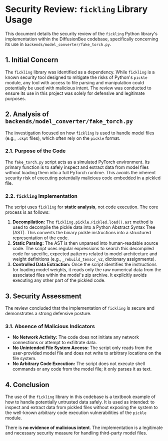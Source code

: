 # Security Review: `fickling` Library Usage

This document details the security review of the `fickling` Python library's implementation within the DiffusionBee codebase, specifically concerning its use in `backends/model_converter/fake_torch.py`.

## 1. Initial Concern

The `fickling` library was identified as a dependency. While `fickling` is a known security tool designed to mitigate the risks of Python's `pickle` module, any tool with access to file parsing and manipulation could potentially be used with malicious intent. The review was conducted to ensure its use in this project was solely for defensive and legitimate purposes.

## 2. Analysis of `backends/model_converter/fake_torch.py`

The investigation focused on how `fickling` is used to handle model files (e.g., `.ckpt` files), which often rely on the `pickle` format.

### 2.1. Purpose of the Code

The `fake_torch.py` script acts as a simulated PyTorch environment. Its primary function is to safely inspect and extract data from model files without loading them into a full PyTorch runtime. This avoids the inherent security risk of executing potentially malicious code embedded in a pickled file.

### 2.2. `fickling` Implementation

The script uses `fickling` for **static analysis**, not code execution. The core process is as follows:

1.  **Decompilation:** The `fickling.pickle.Pickled.load().ast` method is used to decompile the pickle data into a Python Abstract Syntax Tree (AST). This converts the binary pickle instructions into a structured representation of the code.
2.  **Static Parsing:** The AST is then unparsed into human-readable source code. The script uses regular expressions to search this decompiled code for specific, expected patterns related to model architecture and weight definitions (e.g., `_rebuild_tensor_v2`, dictionary assignments).
3.  **Controlled Data Extraction:** Once the script identifies the instructions for loading model weights, it reads only the raw numerical data from the associated files within the model's zip archive. It explicitly avoids executing any other part of the pickled code.

## 3. Security Assessment

The review concluded that the implementation of `fickling` is secure and demonstrates a strong defensive posture.

### 3.1. Absence of Malicious Indicators

-   **No Network Activity:** The code does not initiate any network connections or attempt to exfiltrate data.
-   **No Unintended File System Access:** The script only reads from the user-provided model file and does not write to arbitrary locations on the file system.
-   **No Arbitrary Code Execution:** The script does not execute shell commands or any code from the model file; it only parses it as text.

## 4. Conclusion

The use of the `fickling` library in this codebase is a textbook example of how to handle potentially untrusted data safely. It is used as intended: to inspect and extract data from pickled files without exposing the system to the well-known arbitrary code execution vulnerabilities of the `pickle` module.

There is **no evidence of malicious intent**. The implementation is a legitimate and necessary security measure for handling third-party model files.

